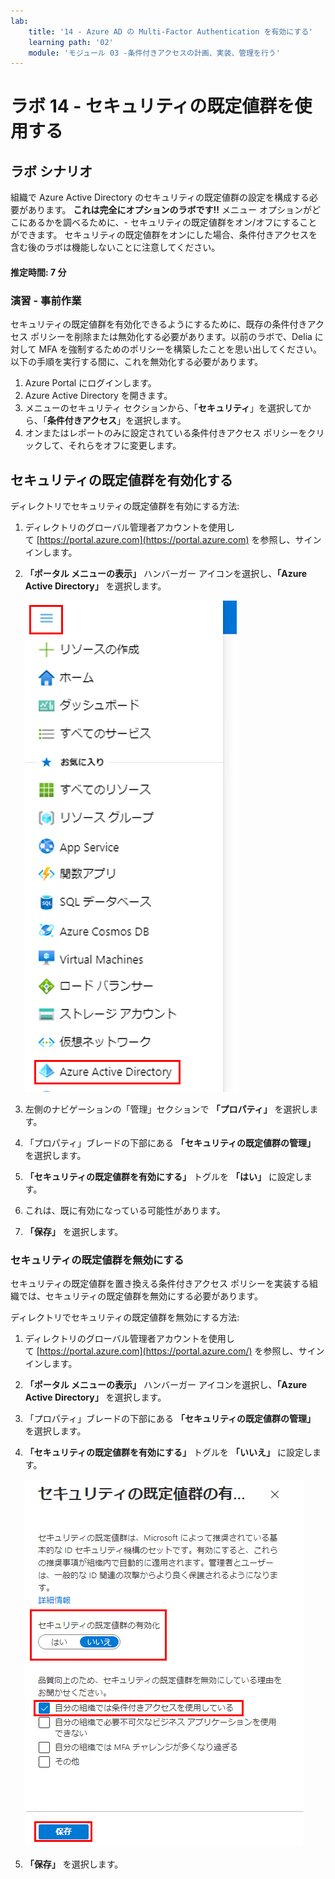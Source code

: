 ```yaml
---
lab:
    title: '14 - Azure AD の Multi-Factor Authentication を有効にする'
    learning path: '02'
    module: 'モジュール 03 -条件付きアクセスの計画、実装、管理を行う'
---
```


# ラボ 14 - セキュリティの既定値群を使用する

## ラボ シナリオ

組織で Azure Active Directory のセキュリティの既定値群の設定を構成する必要があります。
    **これは完全にオプションのラボです!!**  メニュー オプションがどこにあるかを調べるために、- セキュリティの既定値群をオン/オフにすることができます。  セキュリティの既定値群をオンにした場合、条件付きアクセスを含む後のラボは機能しないことに注意してください。

#### 推定時間: 7 分

### 演習 - 事前作業

セキュリティの既定値群を有効化できるようにするために、既存の条件付きアクセス ポリシーを削除または無効化する必要があります。以前のラボで、Delia に対して MFA を強制するためのポリシーを構築したことを思い出してください。以下の手順を実行する間に、これを無効化する必要があります。

1. Azure Portal にログインします。
2. Azure Active Directory を開きます。
3. メニューのセキュリティ セクションから、「**セキュリティ**」を選択してから、「**条件付きアクセス**」を選択します。
4. オンまたはレポートのみに設定されている条件付きアクセス ポリシーをクリックして、それらをオフに変更します。



## セキュリティの既定値群を有効化する

ディレクトリでセキュリティの既定値群を有効にする方法:

1. ディレクトリのグローバル管理者アカウントを使用して [https://portal.azure.com](https://portal.azure.com) を参照し、サインインします。

1. **「ポータル メニューの表示」** ハンバーガー アイコンを選択し、**「Azure Active Directory」** を選択します。

    ![「Azure Active Directory」が選択された Azure portal メニュー](./media/azure-portal-menu-aad.png)

1. 左側のナビゲーションの「管理」セクションで **「プロパティ」** を選択します。

1. 「プロパティ」ブレードの下部にある **「セキュリティの既定値群の管理」** を選択します。

1. **「セキュリティの既定値群を有効にする」** トグルを **「はい」** に設定します。

1. これは、既に有効になっている可能性があります。

1. **「保存」** を選択します。

### セキュリティの既定値群を無効にする

セキュリティの既定値群を置き換える条件付きアクセス ポリシーを実装する組織では、セキュリティの既定値群を無効にする必要があります。

ディレクトリでセキュリティの既定値群を無効にする方法:

1. ディレクトリのグローバル管理者アカウントを使用して [https://portal.azure.com](https://portal.azure.com/) を参照し、サインインします。

1. **「ポータル メニューの表示」** ハンバーガー アイコンを選択し、**「Azure Active Directory」** を選択します。

1. 「プロパティ」ブレードの下部にある **「セキュリティの既定値群の管理」** を選択します。

1. **「セキュリティの既定値群を有効にする」** トグルを **「いいえ」** に設定します。

    ![無効になっているセキュリティの既定値群と、無効にするために必要な理由が選択されている画面イメージ。このケースでは、組織は条件付きアクセスを使用しています。](./media/security-defaults-disable-before-conditional-access.png)

1. **「保存」** を選択します。

